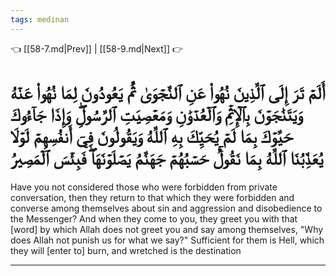 ```yaml
---
tags: medinan
---
```


👈 [[58-7.md|Prev]] | [[58-9.md|Next]] 👉

# أَلَمۡ تَرَ إِلَى ٱلَّذِينَ نُهُواْ عَنِ ٱلنَّجۡوَىٰ ثُمَّ يَعُودُونَ لِمَا نُهُواْ عَنۡهُ وَيَتَنَٰجَوۡنَ بِٱلۡإِثۡمِ وَٱلۡعُدۡوَٰنِ وَمَعۡصِيَتِ ٱلرَّسُولِۖ وَإِذَا جَآءُوكَ حَيَّوۡكَ بِمَا لَمۡ يُحَيِّكَ بِهِ ٱللَّهُ وَيَقُولُونَ فِيٓ أَنفُسِهِمۡ لَوۡلَا يُعَذِّبُنَا ٱللَّهُ بِمَا نَقُولُۚ حَسۡبُهُمۡ جَهَنَّمُ يَصۡلَوۡنَهَاۖ فَبِئۡسَ ٱلۡمَصِيرُ

Have you not considered those who were forbidden from private conversation, then they return to that which they were forbidden and converse among themselves about sin and aggression and disobedience to the Messenger? And when they come to you, they greet you with that [word] by which Allah does not greet you and say among themselves, "Why does Allah not punish us for what we say?" Sufficient for them is Hell, which they will [enter to] burn, and wretched is the destination

---

